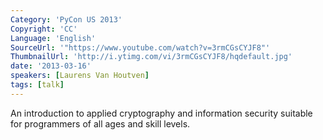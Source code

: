 ```yaml
---
Category: 'PyCon US 2013'
Copyright: 'CC'
Language: 'English'
SourceUrl: '"https://www.youtube.com/watch?v=3rmCGsCYJF8"'
ThumbnailUrl: 'http://i.ytimg.com/vi/3rmCGsCYJF8/hqdefault.jpg'
date: '2013-03-16'
speakers: [Laurens Van Houtven]
tags: [talk]
---
```

An introduction to applied cryptography and information security suitable for programmers of all ages and skill levels.